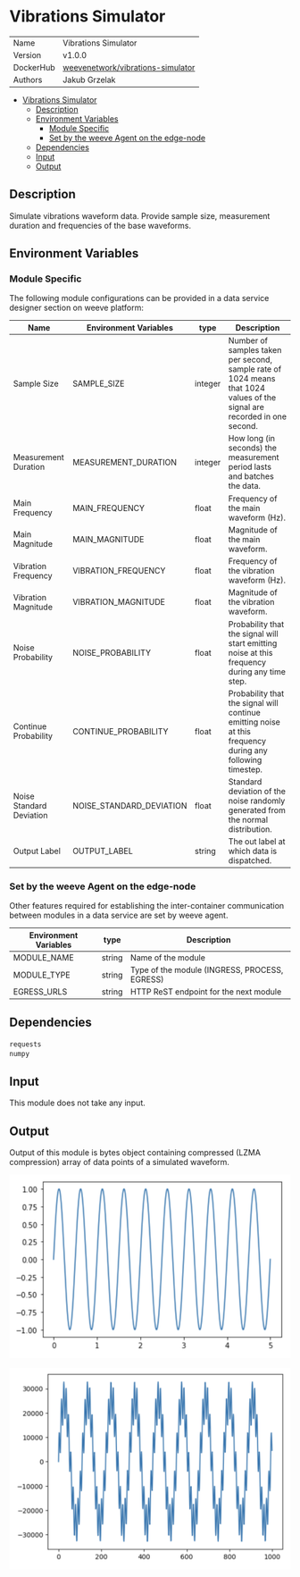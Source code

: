 # Vibrations Simulator

|           |                                                                                                 |
| --------- | ----------------------------------------------------------------------------------------------- |
| Name      | Vibrations Simulator                                                                            |
| Version   | v1.0.0                                                                                          |
| DockerHub | [weevenetwork/vibrations-simulator](https://hub.docker.com/r/weevenetwork/vibrations-simulator) |
| Authors   | Jakub Grzelak                                                                                   |

- [Vibrations Simulator](#vibrations-simulator)
  - [Description](#description)
  - [Environment Variables](#environment-variables)
    - [Module Specific](#module-specific)
    - [Set by the weeve Agent on the edge-node](#set-by-the-weeve-agent-on-the-edge-node)
  - [Dependencies](#dependencies)
  - [Input](#input)
  - [Output](#output)

## Description

Simulate vibrations waveform data. Provide sample size, measurement duration and frequencies of the base waveforms.

## Environment Variables

### Module Specific

The following module configurations can be provided in a data service designer section on weeve platform:

| Name                     | Environment Variables    | type    | Description                                                                                                              |
| ------------------------ | ------------------------ | ------- | ------------------------------------------------------------------------------------------------------------------------ |
| Sample Size              | SAMPLE_SIZE              | integer | Number of samples taken per second, sample rate of 1024 means that 1024 values of the signal are recorded in one second. |
| Measurement Duration     | MEASUREMENT_DURATION     | integer | How long (in seconds) the measurement period lasts and batches the data.                                                 |
| Main Frequency           | MAIN_FREQUENCY           | float   | Frequency of the main waveform (Hz).                                                                                     |
| Main Magnitude           | MAIN_MAGNITUDE           | float   | Magnitude of the main waveform.                                                                                          |
| Vibration Frequency      | VIBRATION_FREQUENCY      | float   | Frequency of the vibration waveform (Hz).                                                                                |
| Vibration Magnitude      | VIBRATION_MAGNITUDE      | float   | Magnitude of the vibration waveform.                                                                                     |
| Noise Probability        | NOISE_PROBABILITY        | float   | Probability that the signal will start emitting noise at this frequency during any time step.                            |
| Continue Probability     | CONTINUE_PROBABILITY     | float   | Probability that the signal will continue emitting noise at this frequency during any following timestep.                |
| Noise Standard Deviation | NOISE_STANDARD_DEVIATION | float   | Standard deviation of the noise randomly generated from the normal distribution.                                         |
| Output Label             | OUTPUT_LABEL             | string  | The out label at which data is dispatched.                                                                               |

### Set by the weeve Agent on the edge-node

Other features required for establishing the inter-container communication between modules in a data service are set by weeve agent.

| Environment Variables | type   | Description                                   |
| --------------------- | ------ | --------------------------------------------- |
| MODULE_NAME           | string | Name of the module                            |
| MODULE_TYPE           | string | Type of the module (INGRESS, PROCESS, EGRESS) |
| EGRESS_URLS           | string | HTTP ReST endpoint for the next module        |

## Dependencies

```txt
requests
numpy
```

## Input

This module does not take any input.

## Output

Output of this module is bytes object containing compressed (LZMA compression) array of data points of a simulated waveform.

![Waveform 1](assets-readme/waveform-1.png)

![Waveform 2](assets-readme/waveform-2.png)

